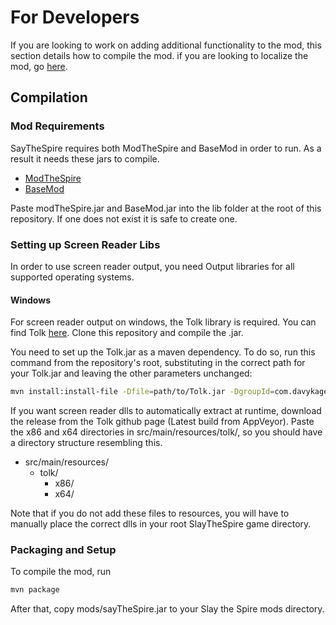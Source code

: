 # For Developers
If you are looking to work on adding additional functionality to the mod, this
section details how to compile the mod. if you are looking to localize the mod,
go [here](./localization.md).

## Compilation

### Mod Requirements
SayTheSpire requires both ModTheSpire and BaseMod in order to run. As a result
it needs these jars to compile.

* [ModTheSpire](https://github.com/kiooeht/ModTheSpire)
* [BaseMod](https://github.com/daviscook477/BaseMod)

Paste modTheSpire.jar and BaseMod.jar into the lib folder at the root of this
repository. If one does not exist it is safe to create one.

### Setting up Screen Reader Libs
In order to use screen reader output, you need Output libraries for all
supported operating systems.

#### Windows
For screen reader output on windows, the Tolk library is required. You can find
Tolk [here](https://github.com/dkager/tolk). Clone this repository and compile
the .jar. 

You need to set up the Tolk.jar as a maven dependency. To do so, run this
command from the repository's root, substituting in the correct path for your
Tolk.jar and leaving the other parameters unchanged:

```bash
mvn install:install-file -Dfile=path/to/Tolk.jar -DgroupId=com.davykager.tolk -DartifactId=Tolk -Dversion=unknown -Dpackaging=jar
```

If you want screen reader dlls to automatically extract at runtime, download the
release from the Tolk github page (Latest build from AppVeyor). Paste the x86
and x64 directories in src/main/resources/tolk/, so you should have a directory
structure resembling this.

* src/main/resources/
    * tolk/
        * x86/
        * x64/

Note that if you do not add these files to resources, you will have to manually
place the correct dlls in your root SlayTheSpire game directory.

### Packaging and Setup
To compile the mod, run

```bash
mvn package
```

After that, copy mods/sayTheSpire.jar to your Slay the Spire mods directory.